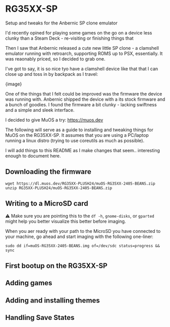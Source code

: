 # RG35XX-SP
Setup and tweaks for the Anbernic SP clone emulator

I'd recently opined for playing some games on the go on a device less clunky than a Steam Deck - re-visiting or finishing things that 

Then I saw that Anbernic released a cute new little SP clone - a clamshell emulator running with retroarch, supporting ROMS up to PSX, essentially. It was reaonably priced, so I decided to grab one.

I've got to say, it is so nice tyo have a clamshell device like that that I can close up and toss in by backpack as I travel:

{image}

One of the things that I felt could be improved was the firmware the device was running with. Anbernic shipped the device with a its stock firmware and a bunch of goodies. I found the firmware a bit clunky - lacking swiftness and a simple and sleek interface. 

I decided to give MuOS a try: https://muos.dev

The following will serve as a guide to installing and tweaking things for MuOS on the RG35XX-SP. It assumes that you are using a PC/laptop running a linux distro (trying to use coreutils as much as possible).

I will add things to this README as I make changes that seem.. interesting enough to document here.

## Downloading the firmware

```
wget https://dl.muos.dev/RG35XX-PLUSH24/muOS-RG35XX-2405-BEANS.zip
unzip RG35XX-PLUSH24/muOS-RG35XX-2405-BEANS.zip
```

## Writing to a MicroSD card

⚠️ Make sure you are pointing this to the `df -h`, `gnome-disks`, or `gparted` might help you better visualize this better before imaging.

When you aer ready with your path to the MicroSD you have connected to your machine, go ahead and start imaging with the following one-liner:

```
sudo dd if=muOS-RG35XX-2405-BEANS.img of=/dev/sdc status=progress && sync
```

## First bootup on the RG35XX-SP



## Adding games

## Adding and installing themes

## Handling Save States
